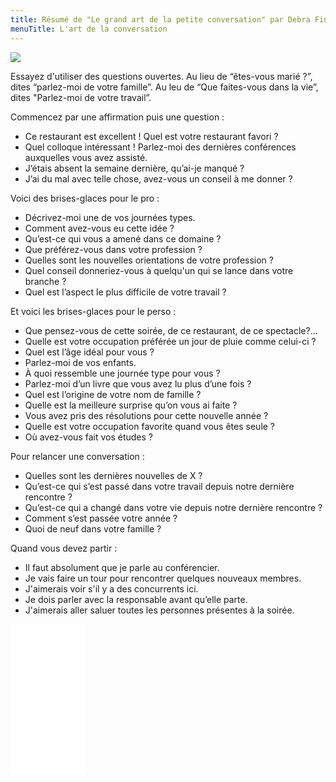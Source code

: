 ```yaml
---
title: Résumé de "Le grand art de la petite conversation" par Debra Fine
menuTitle: L'art de la conversation
---
```


<a href="https://www.amazon.fr/grand-art-petite-conversation-occasions-ebook/dp/B07GPV3TRQ?__mk_fr_FR=%C3%85M%C3%85%C5%BD%C3%95%C3%91&crid=3619O18C0TPFL&keywords=Le+grand+art+de+la+petite+conversation&qid=1666690343&qu=eyJxc2MiOiIwLjk2IiwicXNhIjoiMC44NSIsInFzcCI6IjAuNzUifQ%3D%3D&sprefix=le+grand+art+de+la+petite+conversation%2Caps%2C66&sr=8-2&linkCode=li2&tag=blog-straumat-21&linkId=3b97475cff4c609aad7991e1651a6147&language=fr_FR&ref_=as_li_ss_il" target="_blank"><img border="0" src="//ws-eu.amazon-adsystem.com/widgets/q?_encoding=UTF8&ASIN=B07GPV3TRQ&Format=_SL160_&ID=AsinImage&MarketPlace=FR&ServiceVersion=20070822&WS=1&tag=blog-straumat-21&language=fr_FR" ></a><img src="https://ir-fr.amazon-adsystem.com/e/ir?t=blog-straumat-21&language=fr_FR&l=li2&o=8&a=B07GPV3TRQ" width="1" height="1" border="0" alt="" style="border:none !important; margin:0px !important;" />

Essayez d'utiliser des questions ouvertes. Au lieu de “êtes-vous marié ?”, dites “parlez-moi de votre famille”. Au leu
de “Que faites-vous dans la vie”, dites "Parlez-moi de votre travail”.

Commencez par une affirmation puis une question :
- Ce restaurant est excellent ! Quel est votre restaurant favori ?
- Quel colloque intéressant ! Parlez-moi des dernières conférences auxquelles vous avez assisté.
- J’étais absent la semaine dernière, qu’ai-je manqué ?
- J’ai du mal avec telle chose, avez-vous un conseil à me donner ?

Voici des brises-glaces pour le pro :
- Décrivez-moi une de vos journées types.
- Comment avez-vous eu cette idée ?
- Qu’est-ce qui vous a amené dans ce domaine ?
- Que préférez-vous dans votre profession ?
- Quelles sont les nouvelles orientations de votre profession ?
- Quel conseil donneriez-vous à quelqu'un qui se lance dans votre branche ?
- Quel est l’aspect le plus difficile de votre travail ?

Et voici les brises-glaces pour le perso :
- Que pensez-vous de cette soirée, de ce restaurant, de ce spectacle?...
- Quelle est votre occupation préférée un jour de pluie comme celui-ci ?
- Quel est l’âge idéal pour vous ?
- Parlez-moi de vos enfants.
- À quoi ressemble une journée type pour vous ?
- Parlez-moi d’un livre que vous avez lu plus d’une fois ?
- Quel est l’origine de votre nom de famille ?
- Quelle est la meilleure surprise qu’on vous ai faite ?
- Vous avez pris des résolutions pour cette nouvelle année ?
- Quelle est votre occupation favorite quand vous êtes seule ?
- Où avez-vous fait vos études ?

Pour relancer une conversation :
- Quelles sont les dernières nouvelles de X ?
- Qu’est-ce qui s’est passé dans votre travail depuis notre dernière rencontre ?
- Qu’est-ce qui a changé dans votre vie depuis notre dernière rencontre ?
- Comment s’est passée votre année ?
- Quoi de neuf dans votre famille ?

Quand vous devez partir :
- Il faut absolument que je parle au conférencier.
- Je vais faire un tour pour rencontrer quelques nouveaux membres.
- J'aimerais voir s'il y a des concurrents ici.
- Je dois parler avec la responsable avant qu’elle parte.
- J'aimerais aller saluer toutes les personnes présentes à la soirée.

<iframe sandbox="allow-popups allow-scripts allow-modals allow-forms allow-same-origin" style="width:120px;height:240px;" marginwidth="0" marginheight="0" scrolling="no" frameborder="0" src="//ws-eu.amazon-adsystem.com/widgets/q?ServiceVersion=20070822&OneJS=1&Operation=GetAdHtml&MarketPlace=FR&source=ss&ref=as_ss_li_til&ad_type=product_link&tracking_id=blog-straumat-21&language=fr_FR&marketplace=amazon&region=FR&placement=B07GPV3TRQ&asins=B07GPV3TRQ&linkId=611c62591bd70447320b9a1148c3bc81&show_border=true&link_opens_in_new_window=true"></iframe>